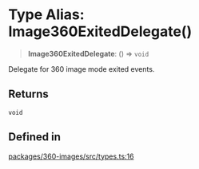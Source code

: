 # Type Alias: Image360ExitedDelegate()

> **Image360ExitedDelegate**: () => `void`

Delegate for 360 image mode exited events.

## Returns

`void`

## Defined in

[packages/360-images/src/types.ts:16](https://github.com/cognitedata/reveal/blob/2acd9d17229d2bc8e309653b4d6a39ad941e44f1/viewer/packages/360-images/src/types.ts#L16)
